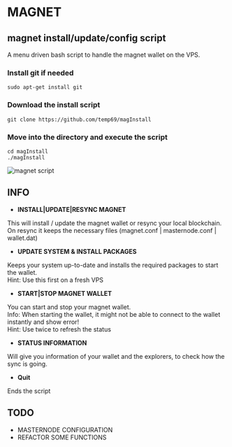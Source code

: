 # MAGNET

## magnet install/update/config script

A menu driven bash script to handle the magnet wallet on the VPS.

### Install git if needed
`sudo apt-get install git`

### Download the install script
`git clone https://github.com/temp69/magInstall`

### Move into the directory and execute the script
`cd magInstall`\
`./magInstall`

![magnet script](https://user-images.githubusercontent.com/36497576/44104149-6122f798-9fee-11e8-9035-cd85b818dc43.png)

## INFO

- **INSTALL|UPDATE|RESYNC MAGNET**

This will install / update the magnet wallet or resync your local blockchain.\
On resync it keeps the necessary files (magnet.conf | masternode.conf | wallet.dat)

- **UPDATE SYSTEM & INSTALL PACKAGES**

Keeps your system up-to-date and installs the required packages to start the wallet.\
Hint: Use this first on a fresh VPS

- **START|STOP MAGNET WALLET**

You can start and stop your magnet wallet.\
Info: When starting the wallet, it might not be able to connect to the wallet instantly and show error!\
Hint: Use **<ENTER>** twice to refresh the status

- **STATUS INFORMATION**

Will give you information of your wallet and the explorers, to check how the sync is going.

- **Quit**

Ends the script

## TODO

- MASTERNODE CONFIGURATION
- REFACTOR SOME FUNCTIONS
